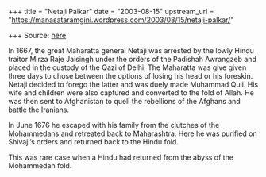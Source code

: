 +++
title = "Netaji Palkar"
date = "2003-08-15"
upstream_url = "https://manasataramgini.wordpress.com/2003/08/15/netaji-palkar/"

+++
Source: [here](https://manasataramgini.wordpress.com/2003/08/15/netaji-palkar/).

In 1667, the great Maharatta general Netaji was arrested by the lowly
Hindu traitor Mirza Raje Jaisingh under the orders of the Padishah
Awrangzeb and placed in the custody of the Qazi of Delhi. The Maharatta
was give given three days to chose between the options of losing his
head or his foreskin. Netaji decided to forego the latter and was duely
made Muhammad Quli. His wife and children were also captured and
converted to the fold of Allah. He was then sent to Afghanistan to quell
the rebellions of the Afghans and battle the Iranians.

In June 1676 he escaped with his family from the clutches of the
Mohammedans and retreated back to Maharashtra. Here he was purified on
Shivaji’s orders and returned back to the Hindu fold.

This was rare case when a Hindu had returned from the abyss of the
Mohammedan fold.

